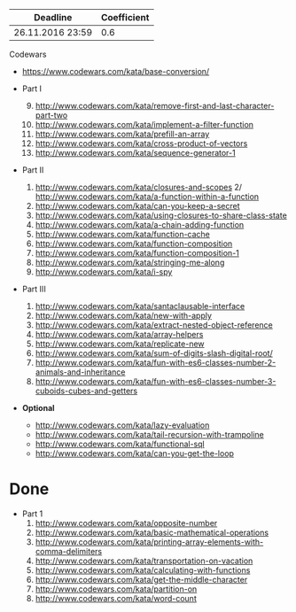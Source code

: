Deadline         |  Coefficient
-----------------|----------------
26.11.2016 23:59  | 0.6

Codewars 
  - https://www.codewars.com/kata/base-conversion/

  - Part I 
     
    
     
   
     
     
     
     
     9. http://www.codewars.com/kata/remove-first-and-last-character-part-two
     10. http://www.codewars.com/kata/implement-a-filter-function
     11. http://www.codewars.com/kata/prefill-an-array
     12. http://www.codewars.com/kata/cross-product-of-vectors
     13. http://www.codewars.com/kata/sequence-generator-1
  - Part II 
     1. http://www.codewars.com/kata/closures-and-scopes
     2/ http://www.codewars.com/kata/a-function-within-a-function
     3. http://www.codewars.com/kata/can-you-keep-a-secret
     4. http://www.codewars.com/kata/using-closures-to-share-class-state
     5. http://www.codewars.com/kata/a-chain-adding-function
     6. http://www.codewars.com/kata/function-cache
     7. http://www.codewars.com/kata/function-composition
     8. http://www.codewars.com/kata/function-composition-1
     9. http://www.codewars.com/kata/stringing-me-along
     10. http://www.codewars.com/kata/i-spy
  - Part III 
     1. http://www.codewars.com/kata/santaclausable-interface
     2. http://www.codewars.com/kata/new-with-apply
     3. http://www.codewars.com/kata/extract-nested-object-reference
     4. http://www.codewars.com/kata/array-helpers
     5. http://www.codewars.com/kata/replicate-new
     6. http://www.codewars.com/kata/sum-of-digits-slash-digital-root/
     7. http://www.codewars.com/kata/fun-with-es6-classes-number-2-animals-and-inheritance
     8. http://www.codewars.com/kata/fun-with-es6-classes-number-3-cuboids-cubes-and-getters
  - __Optional__
     - http://www.codewars.com/kata/lazy-evaluation
     - http://www.codewars.com/kata/tail-recursion-with-trampoline
     - http://www.codewars.com/kata/functional-sql
     - http://www.codewars.com/kata/can-you-get-the-loop
     
 # Done
  - Part 1
    1. http://www.codewars.com/kata/opposite-number
    2. http://www.codewars.com/kata/basic-mathematical-operations
    3. http://www.codewars.com/kata/printing-array-elements-with-comma-delimiters
    4. http://www.codewars.com/kata/transportation-on-vacation
    5. http://www.codewars.com/kata/calculating-with-functions
    6. http://www.codewars.com/kata/get-the-middle-character
    7. http://www.codewars.com/kata/partition-on
    8. http://www.codewars.com/kata/word-count
